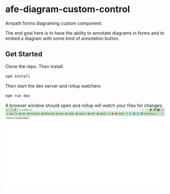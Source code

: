 # afe-diagram-custom-control

Ampath forms diagraming custom component.

The end goal here is to have the ability to annotate diagrams in forms and to embed a diagram with some kind of annotation button.

## Get Started

Clone the repo. Then install.

```bash
npm install
```

Then start the dev server and rollup watchers

```bash
npm run dev
```

A browser window should open and rollup will watch your files for changes.
![dev server](image.png)

